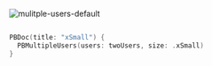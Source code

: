 ![mulitple-users-default](https://github.com/powerhome/playbook/assets/92755007/73dffd55-14f7-468e-b6ea-4e700980183d)

```swift

PBDoc(title: "xSmall") {
  PBMultipleUsers(users: twoUsers, size: .xSmall)
}

```
